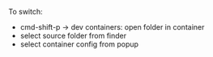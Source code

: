To switch:

- cmd-shift-p -> dev containers: open folder in container
- select source folder from finder
- select container config from popup

